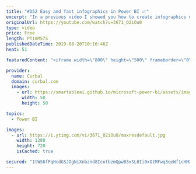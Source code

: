 ```yaml
---
title: "#D52 Easy and fast infographics in Power BI 📈"
excerpt: "In a previous video I showed you how to create infographics using the infographic designer, in today's video I am going to show you how to do it without using the custom visual. #powerbi #curbal #infographics  Sources mentioned in the video: Infographic designer tutorial: https://www.youtube.com/watch?v=XwOIIuRg-EI"
originalUrl: https://youtube.com/watch?v=3671_O2iOu0
type: video
price: Free
length: PT10M57S
publishedDateTime: 2019-08-20T10:16:46Z
heat: 51

featuredContent: "<iframe width=\"800\" height=\"500\" frameborder=\"0\" src=\"https://www.youtube.com/embed/3671_O2iOu0\" allow=\"accelerometer; autoplay; encrypted-media; gyroscope; picture-in-picture\" allowfullscreen></iframe>"

provider:
  name: Curbal
  domain: curbal.com
  images:
    - url: https://smartableai.github.io/microsoft-power-bi/assets/images/organizations/curbal.com-50x50.jpg
      width: 50
      height: 50

topics:
  - Power BI

images:
  - url: https://i.ytimg.com/vi/3671_O2iOu0/maxresdefault.jpg
    width: 1280
    height: 720
    isCached: true

secured: "1tWS6fPqHcdGSJOgNiXnbznd8IcutbzmQpwB3xSL0Ii0xOtMFwq3qeWf1cHMX9Jy2xcTlZNERAMFsirTVWiK+0KNdV+tZz1TRPEPV/VKvlg/XdohQ6jBkCquQ9W6HrWpqTXviwSUiNw7PhGraMg9WqCDnPmbEwqPUcvigHipAE7mInNOKwt3Ox+99bdv2bSqXcsbCRvqWLMyMrhplkkT7SBSvsNCjpS7yyCMuuK0+GIK6UWEro5ubPdK5BzytLzffaHQOaK9twyZM+d16fs5s/m/OxlPG2PQJl9gDRPKLq9Nm3554gPtnxFtcce6T2yMsJ5uiJFHFcI9Ia1w1A84CnUVFSF2w4kpUuYoJYru3BNnXkt7WA9FMhp47E25Zl4wpUcdMo/zKLro46jfS+kTRzRF793zUNgebOVSPbAK88I=;6mB4ImHBIRi8uIX8eQEb4A=="
---
```



